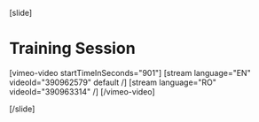 [slide]
# Training Session

[vimeo-video startTimeInSeconds="901"]
[stream language="EN" videoId="390962579" default /]
[stream language="RO" videoId="390963314"  /]
[/vimeo-video]

[/slide]